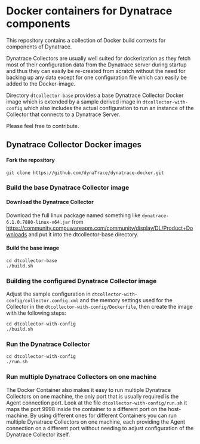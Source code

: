 Docker containers for Dynatrace components
==========================================

This repository contains a collection of Docker build contexts for components of Dynatrace.

Dynatrace Collectors are usually well suited for dockerization as they fetch most of their 
configuration data from the Dynatrace server during startup and thus they can easily be 
re-created from scratch without the need for backing up any data except for one configuration
file which can easily be added to the Docker-image.

Directory ```dtcollector-base``` provides a base Dynatrace Collector Docker image which is extended by 
a sample derived image in ```dtcollector-with-config``` which also includes the actual configuration to 
run an instance of the Collector that connects to a Dynatrace Server.

Please feel free to contribute.

## Dynatrace Collector Docker images

#### Fork the repository

	git clone https://github.com/dynaTrace/dynatrace-docker.git

### Build the base Dynatrace Collector image

#### Download the Dynatrace Collector 

Download the full linux package named something like `dynatrace-6.1.0.7880-linux-x64.jar`
from https://community.compuwareapm.com/community/display/DL/Product+Downloads and
put it into the dtcollector-base directory.

#### Build the base image

	cd dtcollector-base
	./build.sh

### Building the configured Dynatrace Collector image

Adjust the sample configuration in `dtcollector-with-config/collector.config.xml` and the memory
settings used for the Collector in the `dtcollector-with-config/Dockerfile`, then create the image 
with the following steps:
	
	cd dtcollector-with-config
	./build.sh

### Run the Dynatrace Collector

	cd dtcollector-with-config
    ./run.sh

### Run multiple Dynatrace Collectors on one machine

The Docker Container also makes it easy to run multiple Dynatrace Collectors on one machine, the only
port that is usually required is the Agent connection port. Look at the file ```dtcollector-with-config/run.sh```
it maps the port 9998 inside the container to a different port on the host-machine. By using different ones
for different Containers you can run multiple Dynatrace Collectors on one machine, each providing the Agent
connection on a different port without needing to adjust configuration of the Dynatrace Collector itself.
